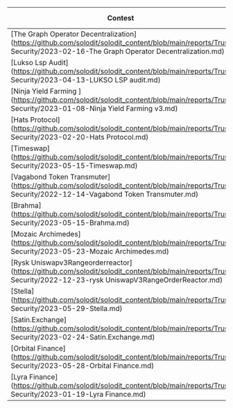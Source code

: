 | Contest | Highs | Mediums | Lows | Total Submissions |
| ------ | ----- | ------- | ---- | ----------------- |
| [The Graph Operator Decentralization](https://github.com/solodit/solodit_content/blob/main/reports/Trust Security/2023-02-16-The Graph Operator Decentralization.md) | 0 | 1 | 4 | 5 |
| [Lukso Lsp Audit](https://github.com/solodit/solodit_content/blob/main/reports/Trust Security/2023-04-13-LUKSO LSP audit.md) | 1 | 7 | 12 | 20 |
| [Ninja Yield Farming ](https://github.com/solodit/solodit_content/blob/main/reports/Trust Security/2023-01-08-Ninja Yield Farming v3.md) | 3 | 5 | 9 | 17 |
| [Hats Protocol](https://github.com/solodit/solodit_content/blob/main/reports/Trust Security/2023-02-20-Hats Protocol.md) | 5 | 8 | 11 | 24 |
| [Timeswap](https://github.com/solodit/solodit_content/blob/main/reports/Trust Security/2023-05-15-Timeswap.md) | 2 | 3 | 6 | 11 |
| [Vagabond Token Transmuter](https://github.com/solodit/solodit_content/blob/main/reports/Trust Security/2022-12-14-Vagabond Token Transmuter.md) | 1 | 1 | 10 | 12 |
| [Brahma](https://github.com/solodit/solodit_content/blob/main/reports/Trust Security/2023-05-15-Brahma.md) | 4 | 6 | 10 | 20 |
| [Mozaic Archimedes](https://github.com/solodit/solodit_content/blob/main/reports/Trust Security/2023-05-23-Mozaic Archimedes.md) | 3 | 11 | 18 | 32 |
| [Rysk Uniswapv3Rangeorderreactor](https://github.com/solodit/solodit_content/blob/main/reports/Trust Security/2022-12-23-rysk UniswapV3RangeOrderReactor.md) | 2 | 4 | 9 | 15 |
| [Stella](https://github.com/solodit/solodit_content/blob/main/reports/Trust Security/2023-05-29-Stella.md) | 8 | 8 | 14 | 30 |
| [Satin.Exchange](https://github.com/solodit/solodit_content/blob/main/reports/Trust Security/2023-02-24-Satin.Exchange.md) | 9 | 10 | 11 | 30 |
| [Orbital Finance](https://github.com/solodit/solodit_content/blob/main/reports/Trust Security/2023-05-28-Orbital Finance.md) | 2 | 4 | 13 | 19 |
| [Lyra Finance](https://github.com/solodit/solodit_content/blob/main/reports/Trust Security/2023-01-19-Lyra Finance.md) | 3 | 11 | 13 | 27 |
